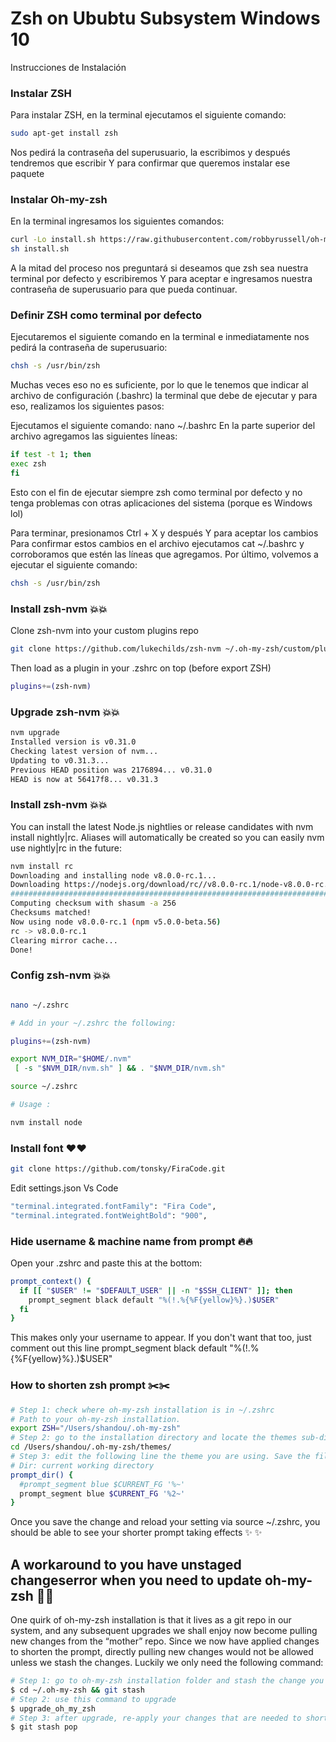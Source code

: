 # Zsh on Ububtu Subsystem Windows 10

Instrucciones de Instalación

### Instalar ZSH 

Para instalar ZSH, en la terminal ejecutamos el siguiente comando:

```bash
sudo apt-get install zsh
```

Nos pedirá la contraseña del superusuario, la escribimos y después tendremos que escribir Y para confirmar que queremos instalar ese paquete

### Instalar Oh-my-zsh

En la terminal ingresamos los siguientes comandos:

```bash
curl -Lo install.sh https://raw.githubusercontent.com/robbyrussell/oh-my-zsh/master/tools/install.sh
sh install.sh
```

A la mitad del proceso nos preguntará si deseamos que zsh sea nuestra terminal por defecto y escribiremos Y para aceptar e ingresamos nuestra contraseña de superusuario para que pueda continuar.

### Definir ZSH como terminal por defecto

Ejecutaremos el siguiente comando en la terminal e inmediatamente nos pedirá la contraseña de superusuario:

```bash
chsh -s /usr/bin/zsh
```

Muchas veces eso no es suficiente, por lo que le tenemos que indicar al archivo de configuración (.bashrc) la terminal que debe de ejecutar y para eso, realizamos los siguientes pasos:

Ejecutamos el siguiente comando: nano ~/.bashrc
En la parte superior del archivo agregamos las siguientes líneas:

```bash
if test -t 1; then
exec zsh
fi
```

Esto con el fin de ejecutar siempre zsh como terminal por defecto y no tenga problemas con otras aplicaciones del sistema (porque es Windows lol)

Para terminar, presionamos Ctrl + X y después Y para aceptar los cambios
Para confirmar estos cambios en el archivo ejecutamos cat ~/.bashrc y corroboramos que estén las líneas que agregamos.
Por último, volvemos a ejecutar el siguiente comando:

```bash
chsh -s /usr/bin/zsh
```

### Install zsh-nvm 💥💥

Clone zsh-nvm into your custom plugins repo

```bash
git clone https://github.com/lukechilds/zsh-nvm ~/.oh-my-zsh/custom/plugins/zsh-nvm
```

Then load as a plugin in your .zshrc on top (before export ZSH)

```bash
plugins+=(zsh-nvm)
```

### Upgrade zsh-nvm 💥💥

```bash
nvm upgrade
Installed version is v0.31.0
Checking latest version of nvm...
Updating to v0.31.3...
Previous HEAD position was 2176894... v0.31.0
HEAD is now at 56417f8... v0.31.3
```

### Install zsh-nvm 💥💥
 
You can install the latest Node.js nightlies or release candidates with nvm install nightly|rc. Aliases will automatically be created so you can easily nvm use nightly|rc in the future:

```bash
nvm install rc
Downloading and installing node v8.0.0-rc.1...
Downloading https://nodejs.org/download/rc//v8.0.0-rc.1/node-v8.0.0-rc.1-darwin-x64.tar.xz...
######################################################################## 100.0%
Computing checksum with shasum -a 256
Checksums matched!
Now using node v8.0.0-rc.1 (npm v5.0.0-beta.56)
rc -> v8.0.0-rc.1
Clearing mirror cache...
Done!
```

### Config zsh-nvm 💥💥

```bash

nano ~/.zshrc

# Add in your ~/.zshrc the following:

plugins+=(zsh-nvm)

export NVM_DIR="$HOME/.nvm"
 [ -s "$NVM_DIR/nvm.sh" ] && . "$NVM_DIR/nvm.sh"

source ~/.zshrc

# Usage :

nvm install node

  ```

### Install font ❤️❤️

```bash
git clone https://github.com/tonsky/FiraCode.git
```

Edit settings.json Vs Code

```bash
"terminal.integrated.fontFamily": "Fira Code",
"terminal.integrated.fontWeightBold": "900",
```
### Hide username & machine name from prompt 🔥🔥
 
Open your .zshrc and paste this at the bottom:

```bash
prompt_context() {
  if [[ "$USER" != "$DEFAULT_USER" || -n "$SSH_CLIENT" ]]; then
    prompt_segment black default "%(!.%{%F{yellow}%}.)$USER"
  fi
}
```

This makes only your username to appear. If you don't want that too, just comment out this line prompt_segment black default "%(!.%{%F{yellow}%}.)$USER"

### How to shorten zsh prompt ✂️✂️

```bash
# Step 1: check where oh-my-zsh installation is in ~/.zshrc
# Path to your oh-my-zsh installation.
export ZSH="/Users/shandou/.oh-my-zsh"
# Step 2: go to the installation directory and locate the themes sub-directory
cd /Users/shandou/.oh-my-zsh/themes/
# Step 3: edit the following line the theme you are using. Save the file and source ~/.zshrc
# Dir: current working directory
prompt_dir() {
  #prompt_segment blue $CURRENT_FG '%~'
  prompt_segment blue $CURRENT_FG '%2~'
}
```

Once you save the change and reload your setting via source ~/.zshrc, you should be able to see your shorter prompt taking effects ✨ ✨ 

## A workaround to you have unstaged changeserror when you need to update oh-my-zsh 💩💩

One quirk of oh-my-zsh installation is that it lives as a git repo in our system, and any subsequent upgrades we shall enjoy now become pulling new changes from the “mother” repo. Since we now have applied changes to shorten the prompt, directly pulling new changes would not be allowed unless we stash the changes. Luckily we only need the following command:

```bash
# Step 1: go to oh-my-zsh installation folder and stash the change you have made to the theme
$ cd ~/.oh-my-zsh && git stash
# Step 2: use this command to upgrade
$ upgrade_oh_my_zsh
# Step 3: after upgrade, re-apply your changes that are needed to shorten the prompt
$ git stash pop
```



